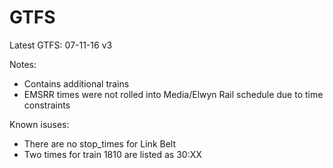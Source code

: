 # GTFS

Latest GTFS: 07-11-16 v3

Notes:
   * Contains additional trains
   * EMSRR times were not rolled into Media/Elwyn Rail schedule due to time constraints

Known isuses:
   * There are no stop_times for Link Belt
   * Two times for train 1810 are listed as 30:XX
